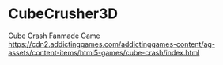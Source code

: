 # CubeCrusher3D
Cube Crash Fanmade Game https://cdn2.addictinggames.com/addictinggames-content/ag-assets/content-items/html5-games/cube-crash/index.html
